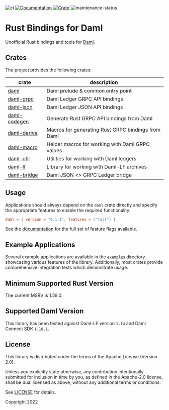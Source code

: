 ![ci](https://github.com/fujiapple852/rust-daml-bindings/actions/workflows/ci.yml/badge.svg)
[![Documentation](https://docs.rs/daml/badge.svg)](https://docs.rs/daml)
[![Crate](https://img.shields.io/crates/v/daml.svg)](https://crates.io/crates/daml)
![maintenance-status](https://img.shields.io/badge/maintenance-experimental-blue.svg)

# Rust Bindings for Daml

Unofficial Rust bindings and tools for [Daml](https://daml.com).

## Crates

The project provides the following crates:

| crate                                                 | description                                        |
|-------------------------------------------------------|----------------------------------------------------|
| [daml](https://crates.io/crates/daml)                 | Daml prelude & common entry point                  |
| [daml-grpc](https://crates.io/crates/daml-grpc)       | Daml Ledger GRPC API bindings                      |
| [daml-json](https://crates.io/crates/daml-json)       | Daml Ledger JSON API bindings                      |
| [daml-codegen](https://crates.io/crates/daml-codegen) | Generate Rust GRPC API bindings from Daml          |
| [daml-derive](https://crates.io/crates/daml-derive)   | Macros for generating Rust GRPC bindings from Daml |
| [daml-macro](https://crates.io/crates/daml-macro)     | Helper macros for working with Daml GRPC values    |
| [daml-util](https://crates.io/crates/daml-util)       | Utilities for working with Daml ledgers            |
| [daml-lf](https://crates.io/crates/daml-lf)           | Library for working with Daml-LF archives          |
| [daml-bridge](https://crates.io/crates/daml-bridge)   | Daml JSON <> GRPC Ledger bridge                    |

## Usage

Applications should always depend on the `daml` crate directly and specify the appropriate features to enable the
required functionality:

```toml
daml = { version = "0.1.1", features = ["full"] }
```

See the [documentation](https://docs.rs/daml) for the full set of feature flags available.

## Example Applications

Several example applications are available in
the [`examples`](https://github.com/fujiapple852/rust-daml-bindings/tree/master/examples) directory showcasing various
features of the library. Additionally, most crates provide comprehensive integration tests which demonstrate usage.

## Minimum Supported Rust Version

The current MSRV is 1.59.0.

## Supported Daml Version

This library has been tested against Daml-LF version `1.14` and Daml Connect SDK `1.18.1`.

## License

This library is distributed under the terms of the Apache License (Version 2.0).

Unless you explicitly state otherwise, any contribution intentionally submitted for inclusion in time by you, as defined
in the Apache-2.0 license, shall be dual licensed as above, without any additional terms or conditions.

See [LICENSE](LICENSE) for details.

Copyright 2022